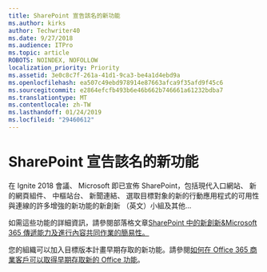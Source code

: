 ```yaml
---
title: SharePoint 宣告該名的新功能
ms.author: kirks
author: Techwriter40
ms.date: 9/27/2018
ms.audience: ITPro
ms.topic: article
ROBOTS: NOINDEX, NOFOLLOW
localization_priority: Priority
ms.assetid: 3e0c8c7f-261a-41d1-9ca3-be4a1d4ebd9a
ms.openlocfilehash: ea507c49ebd978914e87663afca9f35afd9f45c6
ms.sourcegitcommit: e2864efcfb493b6e46b662b746661a61232bdba7
ms.translationtype: MT
ms.contentlocale: zh-TW
ms.lasthandoff: 01/24/2019
ms.locfileid: "29460612"
---
```

# <a name="sharepoint-new-features-announced"></a>SharePoint 宣告該名的新功能

在 Ignite 2018 會議、 Microsoft 即已宣佈 SharePoint，包括現代入口網站、 新的網頁組件、 中樞站台、 新聞連結、 選取目標對象的新的行動應用程式的可用性與連線的許多增強的新功能的新創新 （英文）小組及其他...
  
如需這些功能的詳細資訊，請參閱部落格文章[SharePoint 中的新創新&amp;Microsoft 365 傳遞能力及進行內容共同作業的簡易性。](https://go.microsoft.com/fwlink/?linkid=2026502)
  
您的組織可以加入目標版本計畫早期存取的新功能。請參閱[如何在 Office 365 商業客戶可以取得早期存取新的 Office 功能](https://go.microsoft.com/fwlink/?linkid=2026346)。
  


